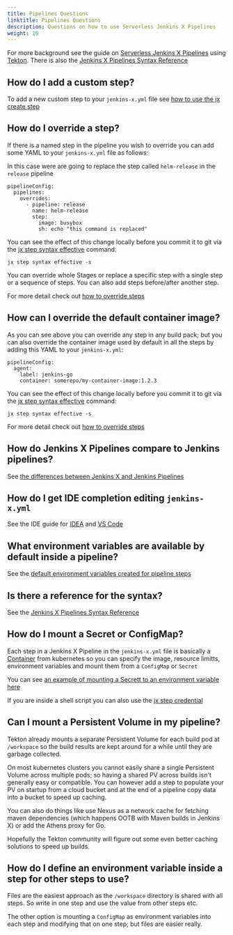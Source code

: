```yaml
---
title: Pipelines Questions
linktitle: Pipelines Questions
description: Questions on how to use Serverless Jenkins X Pipelines
weight: 10
---
```


For more background see the guide on [Serverless Jenkins X Pipelines](/docs/concepts/jenkins-x-pipelines/) using [Tekton](https://tekton.dev/). There is also the [Jenkins X Pipelines Syntax Reference](/docs/reference/pipeline-syntax-reference/)

## How do I add a custom step?

To add a new custom step to your `jenkins-x.yml` file see [how to use the jx create step](/docs/concepts/jenkins-x-pipelines/#customizing-the-pipelines)

## How do I override a step?

If there is a named step in the pipeline you wish to override you can add some YAML to your `jenkins-x.yml` file as 
 follows:

In this case were are going to replace the step called `helm-release` in the `release` pipeline

``` 
pipelineConfig:
  pipelines:
    overrides:
      - pipeline: release
        name: helm-release
        step: 
          image: busybox
          sh: echo "this command is replaced"
```   

You can see the effect of this change locally before you commit it to git via the [jx step syntax effective](/commands/jx_step_syntax_effective/) command:

``` 
jx step syntax effective -s
```

You can override whole Stages or replace a specific step with a single step or a sequence of steps. You can also add steps before/after another step.

For more detail check out [how to override steps](/docs/reference/pipeline-syntax-reference/#specifying-and-overriding-release-pull-request-and-feature-pipelines)

## How can I override the default container image?

As you can see above you can override any step in any build pack; but you can also override the container image used by default in all the steps by adding this YAML to your `jenkins-x.yml`:

``` 
pipelineConfig:
  agent:
    label: jenkins-go
    container: somerepo/my-container-image:1.2.3
```

You can see the effect of this change locally before you commit it to git via the [jx step syntax effective](/commands/jx_step_syntax_effective/) command:

``` 
jx step syntax effective -s
```         

For more detail check out [how to override steps](/docs/reference/pipeline-syntax-reference/#specifying-and-overriding-release-pull-request-and-feature-pipelines)

## How do Jenkins X Pipelines compare to Jenkins pipelines?

See [the differences between Jenkins X and Jenkins Pipelines](/docs/concepts/jenkins-x-pipelines/#differences-to-jenkins-pipelines)

## How do I get IDE completion editing `jenkins-x.yml`

See the IDE guide for [IDEA](/docs/concepts/jenkins-x-pipelines/#editing-in-vs-code) and [VS Code](/docs/concepts/jenkins-x-pipelines/#editing-in-vs-code)

## What environment variables are available by default inside a pipeline?

See the [default environment variables created for pipeline steps](/docs/concepts/jenkins-x-pipelines/#default-environment-variables)

## Is there a reference for the syntax?

See the [Jenkins X Pipelines Syntax Reference](/docs/reference/pipeline-syntax-reference/)

## How do I mount a Secret or ConfigMap?

Each step in a Jenkins X Pipeline in the `jenkins-x.yml` file is basically a [Container](https://kubernetes.io/docs/reference/generated/kubernetes-api/v1.15/#container-v1-core) from kubernetes so you can specify the image, resource limitts, environment variables and mount them from a `ConfigMap` or `Secret`

You can see [an example of mounting a Secrett to an environment variable here](/docs/reference/pipeline-syntax-reference/#full-pipeline-definition-in-jenkins-x-yml)

If you are inside a shell script you can also use the [jx step credential](/commands/jx_step_credential/)

## Can I mount a Persistent Volume in my pipeline?

Tekton already mounts a separate Persistent Volume for each build pod at `/workspace` so the build results are kept around for a while until they are garbage collected.

On most kubernetes clusters you cannot easily share a single Persistent Volume across multiple pods; so having a shared PV across builds isn't generally easy or compatible. You can however add a step to populate your PV on startup from a cloud bucket and at the end of a pipeline copy data into a bucket to speed up caching.

You can also do things like use Nexus as a network cache for fetching maven dependencies (which happens OOTB with Maven builds in Jenkins X) or add the Athens proxy for Go.

Hopefully the Tekton community will figure out some even better caching solutions to speed up builds.


## How do I define an environment variable inside a step for other steps to use?

Files are the easiest approach as the `/workspace` directory is shared with all steps. So write in one step and use the value from other steps etc.

The other option is mounting a `ConfigMap` as environment variables into each step and modifying that on one step; but files are easier really.



